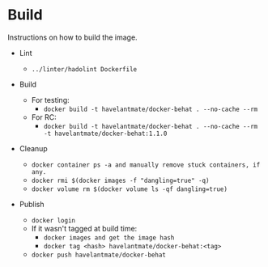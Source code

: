 # Build
Instructions on how to build the image.
- Lint
    - ```../linter/hadolint Dockerfile```

- Build
    - For testing:
        - ```docker build -t havelantmate/docker-behat . --no-cache --rm```
    - For RC:
        - ```docker build -t havelantmate/docker-behat . --no-cache --rm -t havelantmate/docker-behat:1.1.0```

- Cleanup
    - ```docker container ps -a and manually remove stuck containers, if any.```
    - ```docker rmi $(docker images -f "dangling=true" -q)```
    - ```docker volume rm $(docker volume ls -qf dangling=true)```

- Publish
    - ```docker login```
    - If it wasn't tagged at build time:
        - ```docker images and get the image hash```
        - ```docker tag <hash> havelantmate/docker-behat:<tag>```
    - ```docker push havelantmate/docker-behat```
